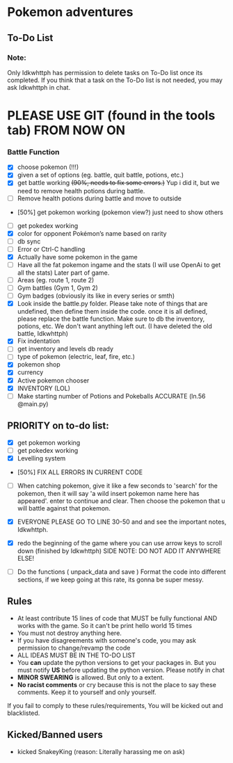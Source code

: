 # Pokemon adventures

## To-Do List

### Note:
Only Idkwhttph has permission to delete tasks on To-Do list once its completed. If you think that a task on the To-Do list is not needed, you may ask Idkwhttph in chat.

# PLEASE USE GIT (found in the tools tab) FROM NOW ON

### Battle Function
- [x] choose pokemon (!!!)
- [x] given a set of options (eg. battle, quit battle, potions, etc.)
- [x] get battle working ~~(90%, needs to fix some errors.)~~ Yup i did it, but we need to remove health potions during battle.
- [ ] Remove health potions during battle and move to outside
- [50%] get pokemon working (pokemon view?) just need to show others
- [ ] get pokedex working 
- [x] color for opponent Pokémon’s name based on rarity
- [ ] db sync
- [ ] Error or Ctrl-C handling
- [x] Actually have some pokemon in the game
- [ ] Have all the fat pokemon ingame and the stats (I will use OpenAi to get all the stats) Later part of game.
- [ ] Areas (eg. route 1, route 2)
- [ ] Gym battles (Gym 1, Gym 2)
- [ ] Gym badges (obviously its like in every series or smth)
- [x] Look inside the battle.py folder. Please take note of things that are undefined, then define them inside the code. once it is all defined, please replace the battle function. Make sure to db the inventory, potions, etc. We don't want anything left out. (I have deleted the old battle, Idkwhttph)
- [x] Fix indentation
- [ ] get inventory and levels db ready
- [ ] type of pokemon (electric, leaf, fire, etc.)
- [x] pokemon shop
- [x] currency
- [x] Active pokemon chooser
- [x] INVENTORY (LOL)
- [ ] Make starting number of Potions and Pokeballs ACCURATE (ln.56 @main.py)
## PRIORITY on to-do list:
- [x] get pokemon working
- [ ] get pokedex working 
- [x] Levelling system
- [50%] FIX ALL ERRORS IN CURRENT CODE
- [ ] When catching pokemon, give it like a few seconds to 'search' for the pokemon, then it will say 'a wild insert pokemon name here has appeared'. enter to continue and clear. Then choose the pokemon that u will battle against that pokemon.
- [x] EVERYONE PLEASE GO TO LINE 30-50 and and see the important notes, Idkwhttph.
- [x] redo the beginning of the game where you can use arrow keys to scroll down (finished by Idkwhttph) SIDE NOTE: DO NOT ADD IT ANYWHERE ELSE!

- [ ] Do the functions ( unpack_data and save ) Format the code into different sections, if we keep going at this rate, its gonna be super messy.
## Rules
- At least contribute 15 lines of code that MUST be fully functional AND works with the game. So it can't be print hello world 15 times
- You must not destroy anything here.
- If you have disagreements with someone's code, you may ask permission to change/revamp the code
- ALL IDEAS MUST BE IN THE TO-DO LIST
- You **can** update the python versions to get your packages in. But you must notify **US** before updating the python version. Please notify in chat
- **MINOR SWEARING** is allowed. But only to a extent.
- **No racist comments** or cry because this is not the place to say these comments. Keep it to yourself and only yourself.

If you fail to comply to these rules/requirements, You will be kicked out and blacklisted.


## Kicked/Banned users
- kicked SnakeyKing (reason: Literally harassing me on ask)
